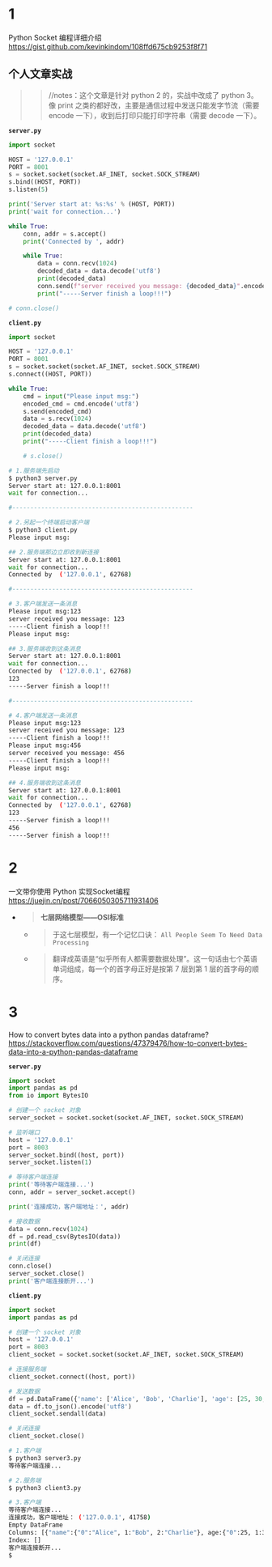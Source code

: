 
# 1

Python Socket 编程详细介绍 https://gist.github.com/kevinkindom/108ffd675cb9253f8f71

## 个人文章实战
>> //notes：这个文章是针对 python 2 的，实战中改成了 python 3。像 print 之类的都好改，主要是通信过程中发送只能发字节流（需要 encode 一下），收到后打印只能打印字符串（需要 decode 一下）。

**`server.py`**
```py
import socket

HOST = '127.0.0.1'
PORT = 8001
s = socket.socket(socket.AF_INET, socket.SOCK_STREAM)
s.bind((HOST, PORT))
s.listen(5)

print('Server start at: %s:%s' % (HOST, PORT))
print('wait for connection...')

while True:
    conn, addr = s.accept()
    print('Connected by ', addr)

    while True:
        data = conn.recv(1024)
        decoded_data = data.decode('utf8')
        print(decoded_data)
        conn.send(f"server received you message: {decoded_data}".encode('utf8'))
        print("-----Server finish a loop!!!")

# conn.close()
```

**`client.py`**
```py
import socket

HOST = '127.0.0.1'
PORT = 8001
s = socket.socket(socket.AF_INET, socket.SOCK_STREAM)
s.connect((HOST, PORT))

while True:
    cmd = input("Please input msg:")
    encoded_cmd = cmd.encode('utf8')
    s.send(encoded_cmd)
    data = s.recv(1024)
    decoded_data = data.decode('utf8')
    print(decoded_data)
    print("-----Client finish a loop!!!")

    # s.close()
```

```sh
# 1.服务端先启动
$ python3 server.py 
Server start at: 127.0.0.1:8001
wait for connection...

#--------------------------------------------------

# 2.另起一个终端启动客户端
$ python3 client.py 
Please input msg:

## 2.服务端那边立即收到新连接
Server start at: 127.0.0.1:8001
wait for connection...
Connected by  ('127.0.0.1', 62768)

#--------------------------------------------------

# 3.客户端发送一条消息
Please input msg:123
server received you message: 123
-----Client finish a loop!!!
Please input msg:

## 3.服务端收到这条消息
Server start at: 127.0.0.1:8001
wait for connection...
Connected by  ('127.0.0.1', 62768)
123
-----Server finish a loop!!!

#--------------------------------------------------

# 4.客户端发送一条消息
Please input msg:123
server received you message: 123
-----Client finish a loop!!!
Please input msg:456
server received you message: 456
-----Client finish a loop!!!
Please input msg:

## 4.服务端收到这条消息
Server start at: 127.0.0.1:8001
wait for connection...
Connected by  ('127.0.0.1', 62768)
123
-----Server finish a loop!!!
456
-----Server finish a loop!!!
```

# 2

一文带你使用 Python 实现Socket编程 https://juejin.cn/post/7066050305711931406
- > **七层网络模型——OSI标准**
  * > 于这七层模型，有一个记忆口诀： `All People Seem To Need Data Processing`
  * > 翻译成英语是“似乎所有人都需要数据处理”。这一句话由七个英语单词组成，每一个的首字母正好是按第 7 层到第 1 层的首字母的顺序。

# 3

How to convert bytes data into a python pandas dataframe? https://stackoverflow.com/questions/47379476/how-to-convert-bytes-data-into-a-python-pandas-dataframe

**`server.py`**
```py
import socket
import pandas as pd
from io import BytesIO

# 创建一个 socket 对象
server_socket = socket.socket(socket.AF_INET, socket.SOCK_STREAM)

# 监听端口
host = '127.0.0.1'
port = 8003
server_socket.bind((host, port))
server_socket.listen(1)

# 等待客户端连接
print('等待客户端连接...')
conn, addr = server_socket.accept()

print('连接成功，客户端地址：', addr)

# 接收数据
data = conn.recv(1024)
df = pd.read_csv(BytesIO(data))
print(df)

# 关闭连接
conn.close()
server_socket.close()
print('客户端连接断开...')
```

**`client.py`**
```py
import socket
import pandas as pd

# 创建一个 socket 对象
host = '127.0.0.1'
port = 8003
client_socket = socket.socket(socket.AF_INET, socket.SOCK_STREAM)

# 连接服务端
client_socket.connect((host, port))

# 发送数据
df = pd.DataFrame({'name': ['Alice', 'Bob', 'Charlie'], 'age': [25, 30, 35]})
data = df.to_json().encode('utf8')
client_socket.sendall(data)

# 关闭连接
client_socket.close()
```

```sh
# 1.客户端
$ python3 server3.py 
等待客户端连接...

# 2.服务端
$ python3 client3.py

# 3.客户端
等待客户端连接...
连接成功，客户端地址： ('127.0.0.1', 41758)
Empty DataFrame
Columns: [{"name":{"0":"Alice", 1:"Bob", 2:"Charlie"}, age:{"0":25, 1:30, 2:35}}]
Index: []
客户端连接断开...
$
```
